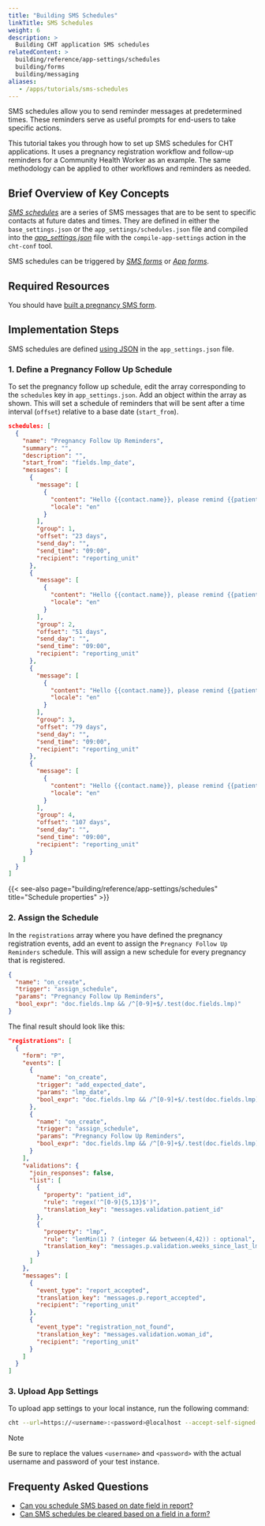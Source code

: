 ```yaml
---
title: "Building SMS Schedules"
linkTitle: SMS Schedules
weight: 6
description: >
  Building CHT application SMS schedules
relatedContent: >
  building/reference/app-settings/schedules
  building/forms
  building/messaging
aliases:
   - /apps/tutorials/sms-schedules
---
```


SMS schedules allow you to send reminder messages at predetermined times. These reminders serve as useful prompts for end-users to take specific actions.

 
This tutorial takes you through how to set up SMS schedules for CHT applications. It uses a pregnancy registration workflow and follow-up reminders for a Community Health Worker as an example. The same methodology can be applied to other workflows and reminders as needed.
  

## Brief Overview of Key Concepts

*[SMS schedules](/building/reference/app-settings/schedules)* are a series of SMS messages that are to be sent to specific contacts at future dates and times. They are defined in either the `base_settings.json` or the `app_settings/schedules.json` file and compiled into the *[app_settings.json](/building/reference/app-settings)* file with the `compile-app-settings` action in the `cht-conf` tool.

SMS schedules can be triggered by *[SMS forms](/building/tutorials/sms-forms)* or *[App forms](/building/forms/app)*.

## Required Resources

You should have [built a pregnancy SMS form](/building/tutorials/sms-forms#4-define-a-report-submission-form).

## Implementation Steps

SMS schedules are defined [using JSON](/building/reference/app-settings/schedules#app_settingsjson-schedules) in the `app_settings.json` file.

### 1. Define a Pregnancy Follow Up Schedule

To set the pregnancy follow up schedule, edit the array corresponding to the `schedules` key in `app_settings.json`. Add an object within the array as shown. This will set a schedule of reminders that will be sent after a time interval (`offset`) relative to a base date (`start_from`).

```json
schedules: [
  {
    "name": "Pregnancy Follow Up Reminders",
    "summary": "",
    "description": "",
    "start_from": "fields.lmp_date",
    "messages": [
      {
        "message": [
          {
            "content": "Hello {{contact.name}}, please remind {{patient_name}} ({{patient_id}}) to go for her clinic visit this week.",
            "locale": "en"
          }
        ],
        "group": 1,
        "offset": "23 days",
        "send_day": "",
        "send_time": "09:00",
        "recipient": "reporting_unit"
      },
      {
        "message": [
          {
            "content": "Hello {{contact.name}}, please remind {{patient_name}} ({{patient_id}}) to go for her clinic visit this week.",
            "locale": "en"
          }
        ],
        "group": 2,
        "offset": "51 days",
        "send_day": "",
        "send_time": "09:00",
        "recipient": "reporting_unit"
      },
      {
        "message": [
          {
            "content": "Hello {{contact.name}}, please remind {{patient_name}} ({{patient_id}}) to go for her clinic visit this week.",
            "locale": "en"
          }
        ],
        "group": 3,
        "offset": "79 days",
        "send_day": "",
        "send_time": "09:00",
        "recipient": "reporting_unit"
      },
      {
        "message": [
          {
            "content": "Hello {{contact.name}}, please remind {{patient_name}} ({{patient_id}}) to go for her clinic visit this week.",
            "locale": "en"
          }
        ],
        "group": 4,
        "offset": "107 days",
        "send_day": "",
        "send_time": "09:00",
        "recipient": "reporting_unit"
      }
    ]
  }
]
```

{{< see-also page="building/reference/app-settings/schedules" title="Schedule properties" >}}

### 2. Assign the Schedule

In the `registrations` array where you have defined the pregnancy registration events, add an event to assign the `Pregnancy Follow Up Reminders` schedule. This will assign a new schedule for every pregnancy that is registered.

```json
{
  "name": "on_create",
  "trigger": "assign_schedule",
  "params": "Pregnancy Follow Up Reminders",
  "bool_expr": "doc.fields.lmp && /^[0-9]+$/.test(doc.fields.lmp)"
}
```

The final result should look like this:

```json
"registrations": [
  {
    "form": "P",
    "events": [
      {
        "name": "on_create",
        "trigger": "add_expected_date",
        "params": "lmp_date",
        "bool_expr": "doc.fields.lmp && /^[0-9]+$/.test(doc.fields.lmp)"
      },
      {
        "name": "on_create",
        "trigger": "assign_schedule",
        "params": "Pregnancy Follow Up Reminders",
        "bool_expr": "doc.fields.lmp && /^[0-9]+$/.test(doc.fields.lmp)"
      }
    ],
    "validations": {
      "join_responses": false,
      "list": [
        {
          "property": "patient_id",
          "rule": "regex('^[0-9]{5,13}$')",
          "translation_key": "messages.validation.patient_id"
        },
        {
          "property": "lmp",
          "rule": "lenMin(1) ? (integer && between(4,42)) : optional",
          "translation_key": "messages.p.validation.weeks_since_last_lmp"
        }
      ]
    },
    "messages": [
      {
        "event_type": "report_accepted",
        "translation_key": "messages.p.report_accepted",
        "recipient": "reporting_unit"
      },
      {
        "event_type": "registration_not_found",
        "translation_key": "messages.validation.woman_id",
        "recipient": "reporting_unit"
      }
    ]
  }
]
```

### 3. Upload App Settings

To upload app settings to your local instance, run the following command:

```zsh
cht --url=https://<username>:<password>@localhost --accept-self-signed-certs upload-app-settings
```

> [!NOTE] 
> Be sure to replace the values `<username>` and `<password>` with the actual username and password of your test instance.

## Frequenty Asked Questions

- [Can you schedule SMS based on date field in report?](https://forum.communityhealthtoolkit.org/t/can-you-schedule-sms-based-on-date-field-in-report/87)
- [Can SMS schedules be cleared based on a field in a form?](https://forum.communityhealthtoolkit.org/t/can-sms-schedules-be-cleared-based-on-a-field-in-a-form/651)

